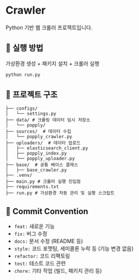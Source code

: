 # Crawler

Python 기반 웹 크롤러 프로젝트입니다.

## 🚀 실행 방법

가상환경 생성 + 패키지 설치 + 크롤러 실행

```bash
python run.py
```

## 📁 프로젝트 구조
```
├── configs/
│   └── settings.py
├── data/ # 크롤링 데이터 임시 저장소
│   └── popply/
├── sources/  # 데이터 수집
│   └── popply_crawler.py
├── uploaders/  # 데이터 업로드
│   ├── elasticsearch_client.py
│   ├── popply_index.py
│   └── popply_uploader.py
├── base/  # 공통 베이스 클래스
│   ├── base_crawler.py
├── .venv/
├── main.py # 크롤러 실행 진입점
├── requirements.txt
├── run.py # 가상환경 자동 관리 및 실행 스크립트

```

## 📝 Commit Convention

- `feat:`     새로운 기능
- `fix:`      버그 수정
- `docs:`     문서 수정 (README 등)
- `style:`    코드 포맷팅, 세미콜론 누락 등 (기능 변경 없음)
- `refactor:` 코드 리팩토링
- `test:`     테스트 코드 관련
- `chore:`    기타 작업 (빌드, 패키지 관리 등)